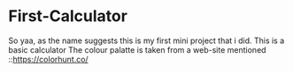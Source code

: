 # First-Calculator
So yaa, as the name suggests this is my first mini project that i did.
This is a basic calculator
The colour palatte is taken from a web-site mentioned ::https://colorhunt.co/

